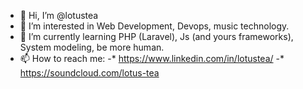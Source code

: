 - 👋 Hi, I’m @lotustea
- 👀 I’m interested in Web Development, Devops, music technology.
- 🌱 I’m currently learning PHP (Laravel), Js (and yours frameworks), System modeling, be more human.
- 📫 How to reach me:
 -*   https://www.linkedin.com/in/lotustea/ 
 -*   https://soundcloud.com/lotus-tea

